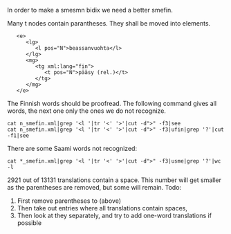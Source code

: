 In order to make a smesmn bidix we need a better smefin.

Many t nodes contain parantheses. They shall be moved into <re> elements.

```
   <e>
      <lg>
         <l pos="N">beassanvuohta</l>
      </lg>
      <mg>
         <tg xml:lang="fin">
            <t pos="N">pääsy (rel.)</t>
         </tg>
      </mg>
   </e>
```

The Finnish words should be proofread. The following command gives all
words, the next one only the ones we do not recognize.

```
cat n_smefin.xml|grep '<l '|tr '<' '>'|cut -d">" -f3|see
cat n_smefin.xml|grep '<l '|tr '<' '>'|cut -d">" -f3|ufin|grep '?'|cut -f1|see
```

There are some Saami words not recognized:

```
cat *_smefin.xml|grep '<l '|tr '<' '>'|cut -d">" -f3|usme|grep '?'|wc -l
```

2921 out of 13131 translations contain a space. This number will get
smaller as the parentheses are removed, but some will remain. Todo:

1. First remove parentheses to <re> (above)
1. Then take out entries where all translations contain spaces, 
1. Then  look at they separately, and try to add one-word translations if possible

